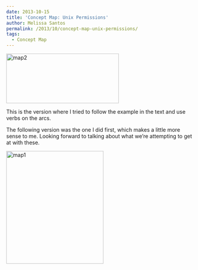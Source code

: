 ```yaml
---
date: 2013-10-15
title: 'Concept Map: Unix Permissions'
author: Melissa Santos
permalink: /2013/10/concept-map-unix-permissions/
tags:
  - Concept Map
---
```

[<img class="alignnone size-medium wp-image-4755" alt="map2" src="http://teaching.software-carpentry.org/wp-content/uploads/2013/10/map2-300x132.png" width="300" height="132" />][1]

This is the version where I tried to follow the example in the text and use verbs on the arcs.

The following version was the one I did first, which makes a little more sense to me. Looking forward to talking about what we&#8217;re attempting to get at with these.

[<img class="alignnone size-medium wp-image-4756" alt="map1" src="http://teaching.software-carpentry.org/wp-content/uploads/2013/10/map1-259x300.png" width="259" height="300" />][2]

&nbsp;

 [1]: http://teaching.software-carpentry.org/wp-content/uploads/2013/10/map2.png
 [2]: http://teaching.software-carpentry.org/wp-content/uploads/2013/10/map1.png
